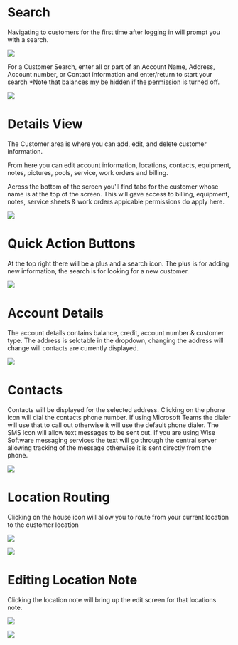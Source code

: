# Search
Navigating to customers for the first time after logging in will prompt you with a search.

![](https://wiselibrary.blob.core.windows.net/docs/Mobile/CustomerSearch.png)

For a Customer Search, enter all or part of an Account Name, Address, Account number, or Contact information and enter/return to start your search
 *Note that balances my be hidden if the [permission](https://docs.wisesoftwareinc.com/enterprise/employees/employees) is turned off. 

![](https://wiselibrary.blob.core.windows.net/docs/Mobile/CustomerResults.png)



 # Details View

The Customer area is where you can add, edit, and delete customer information.

From here you can edit account information, locations, contacts, equipment, notes, pictures, pools, service, work orders and billing.

Across the bottom of the screen you'll find tabs for the customer whose name is at the top of the screen. This will gave access to billing, equipment, notes, service sheets & work orders appicable permissions do apply here. 


![](https://wiselibrary.blob.core.windows.net/docs/Mobile/CustomerTabs.png)


 # Quick Action Buttons
 At the top right there will be a plus and a search icon. The plus is for adding new information, the search is for looking for a new customer.


 ![](https://wiselibrary.blob.core.windows.net/docs/Mobile/CustomerActions.png)
 
# Account Details
 The account details contains balance, credit, account number & customer type. The address is selctable in the dropdown, changing the address will change will contacts are currently displayed.

 ![](https://wiselibrary.blob.core.windows.net/docs/Mobile/CustomerHeader.png)

 # Contacts
Contacts will be displayed for the selected address.
Clicking on the phone icon will dial the contacts phone number. If using Microsoft Teams the dialer will use that to call out otherwise it will use the default phone dialer. The SMS icon will allow text messages to be sent out. If you are using Wise Software messaging services the text will go through the central server allowing tracking of the message otherwise it is sent directly from the phone.

![](https://wiselibrary.blob.core.windows.net/docs/Mobile/Contacts.png)
  
# Location Routing
Clicking on the house icon will allow you to route from your current location to the customer location

![](https://wiselibrary.blob.core.windows.net/docs/Mobile/LocationRouteHighlight.png)

![](https://wiselibrary.blob.core.windows.net/docs/Mobile/GoogleMap.png)


# Editing Location Note
Clicking the location note will bring up the edit screen for that locations note.

![](https://wiselibrary.blob.core.windows.net/docs/Mobile/LocationNote.png)

![](https://wiselibrary.blob.core.windows.net/docs/Mobile/LocationPopup.png)





    
